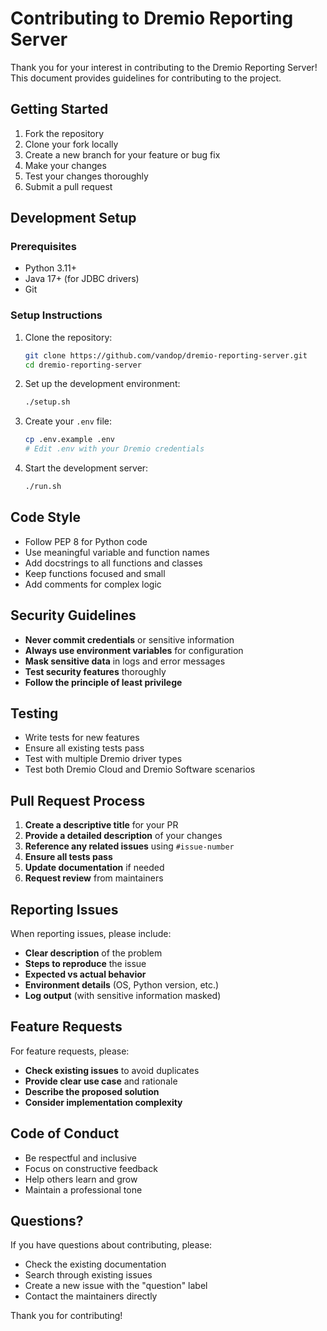 # Contributing to Dremio Reporting Server

Thank you for your interest in contributing to the Dremio Reporting Server! This document provides guidelines for contributing to the project.

## Getting Started

1. Fork the repository
2. Clone your fork locally
3. Create a new branch for your feature or bug fix
4. Make your changes
5. Test your changes thoroughly
6. Submit a pull request

## Development Setup

### Prerequisites
- Python 3.11+
- Java 17+ (for JDBC drivers)
- Git

### Setup Instructions
1. Clone the repository:
   ```bash
   git clone https://github.com/vandop/dremio-reporting-server.git
   cd dremio-reporting-server
   ```

2. Set up the development environment:
   ```bash
   ./setup.sh
   ```

3. Create your `.env` file:
   ```bash
   cp .env.example .env
   # Edit .env with your Dremio credentials
   ```

4. Start the development server:
   ```bash
   ./run.sh
   ```

## Code Style

- Follow PEP 8 for Python code
- Use meaningful variable and function names
- Add docstrings to all functions and classes
- Keep functions focused and small
- Add comments for complex logic

## Security Guidelines

- **Never commit credentials** or sensitive information
- **Always use environment variables** for configuration
- **Mask sensitive data** in logs and error messages
- **Test security features** thoroughly
- **Follow the principle of least privilege**

## Testing

- Write tests for new features
- Ensure all existing tests pass
- Test with multiple Dremio driver types
- Test both Dremio Cloud and Dremio Software scenarios

## Pull Request Process

1. **Create a descriptive title** for your PR
2. **Provide a detailed description** of your changes
3. **Reference any related issues** using `#issue-number`
4. **Ensure all tests pass**
5. **Update documentation** if needed
6. **Request review** from maintainers

## Reporting Issues

When reporting issues, please include:
- **Clear description** of the problem
- **Steps to reproduce** the issue
- **Expected vs actual behavior**
- **Environment details** (OS, Python version, etc.)
- **Log output** (with sensitive information masked)

## Feature Requests

For feature requests, please:
- **Check existing issues** to avoid duplicates
- **Provide clear use case** and rationale
- **Describe the proposed solution**
- **Consider implementation complexity**

## Code of Conduct

- Be respectful and inclusive
- Focus on constructive feedback
- Help others learn and grow
- Maintain a professional tone

## Questions?

If you have questions about contributing, please:
- Check the existing documentation
- Search through existing issues
- Create a new issue with the "question" label
- Contact the maintainers directly

Thank you for contributing!
